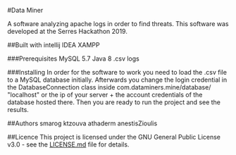 #Data Miner

A software analyzing apache logs in order to find threats. This software was developed at the Serres Hackathon 2019.

##Built with
intellij IDEA
XAMPP

###Prerequisites
MySQL 5.7
Java 8 
.csv logs

###Installing
In order for the software to work you need to load the .csv file to a MySQL database initially.
Afterwards you change the login credential in the DatabaseConnection class inside com.dataminers.mine/database/
"localhost" or the ip of your server + the account credentials of the database hosted there.
Then you are ready to run the project and see the results.

##Authors
smarog
ktzouva
athaderm
anestisZioulis

##Licence
This project is licensed under the GNU General Public License v3.0 - see the [LICENSE.md](LICENSE.md) file for details.
